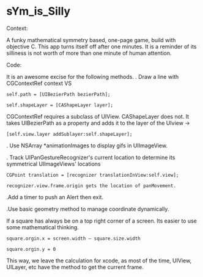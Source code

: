 # sYm_is_Silly
Context: 

A funky mathematical symmetry based, one-page game, build with objective C.
This app turns itself off after one minutes. 
It is a reminder of its silliness is not worth of more than one minute of human attention.

Code: 

It is an awesome excise for the following methods. 
. Draw a line with CGContextRef context
                    VS
                    
    self.path = [UIBezierPath bezierPath];
    
    self.shapeLayer = [CAShapeLayer layer];
    
  CGContextRef requires a subclass of UIView. 
  CAShapeLayer does not. It takes UIBezierPath as a property and adds it to the layer of the UIview ->
  
    [self.view.layer addSublayer:self.shapeLayer];

. Use NSArray *animationImages to display gifs in UIImageView.

. Track UIPanGestureRecognizer's current location to determine its symmetrical UIImageViews' locations

    CGPoint translation = [recognizer translationInView:self.view];
    
    recognizer.view.frame.origin gets the location of panMovement.
  
.Add a timer to push an Alert then exit.

.Use basic geometry method to manage coordinate dynamically.

 If a square has always be on a top right corner of a screen. Its easier to use some mathematical thinking. 
 
    square.orgin.x = screen.width – square.size.width 
    
    square.orgin.y = 0 
    
This way, we leave the calculation for xcode, as most of the time, UIView, UILayer, etc have the method to get the current frame.
